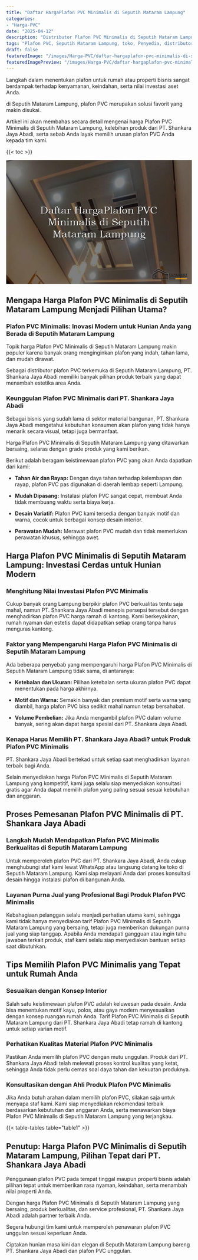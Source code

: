 ```yaml
---
title: "Daftar HargaPlafon PVC Minimalis di Seputih Mataram Lampung"
categories:
- "Harga-PVC"
date: "2025-04-12"
description: "Distributor Plafon PVC Minimalis di Seputih Mataram Lampung untuk rumah, office, serta ritel. Panel berkualitas, variasi motif, variasi warna modern, beserta layanan instalasi dikerjakan oleh tim profesional dan kepastian resmi!|Servis distribusi Plafon PVC Minimalis di Seputih Mataram Lampung untuk kebutuhan hunian, kantor, atau toko, beserta produk terbaik dan instalasi oleh teknisi berpengalaman dan garansi resmi.|Alternatif Plafon PVC Minimalis di Seputih Mataram Lampung yang andal bagi rumah, office, serta ritel, bersama produk terbaik dan instalasi dikerjakan oleh teknisi profesional serta kepastian resmi.|Penyediaan Plafon PVC Minimalis di Seputih Mataram Lampung untuk tempat tinggal, kantor, dan ritel, dengan panel unggulan dan penempatan dikerjakan oleh tenaga ahli berpengalaman, dilengkapi beserta kepastian resmi.}"
tags: "Plafon PVC, Seputih Mataram Lampung, toko, Penyedia, distributor"
draft: false
featuredImage: "/images/Harga-PVC/daftar-hargaplafon-pvc-minimalis-di-seputih-mataram-lampung.png"
featuredImagePreview: "/images/Harga-PVC/daftar-hargaplafon-pvc-minimalis-di-seputih-mataram-lampung.png"
---
```


Langkah dalam menentukan plafon untuk rumah atau properti bisnis sangat berdampak terhadap kenyamanan, keindahan, serta nilai investasi aset Anda.

di Seputih Mataram Lampung, plafon PVC merupakan solusi favorit yang makin disukai.

Artikel ini akan membahas secara detail mengenai harga Plafon PVC Minimalis di Seputih Mataram Lampung, kelebihan produk dari PT. Shankara Jaya Abadi, serta sebab Anda layak memilih urusan plafon PVC Anda kepada tim kami.

{{< toc >}}

![Daftar HargaPlafon PVC Minimalis di Seputih Mataram Lampung](/images/Harga-PVC/Daftar-HargaPlafon-PVC-Minimalis-di-Seputih-Mataram-Lampung.png)

## Mengapa Harga Plafon PVC Minimalis di Seputih Mataram Lampung Menjadi Pilihan Utama?

### Plafon PVC Minimalis: Inovasi Modern untuk Hunian Anda yang Berada di Seputih Mataram Lampung

Topik harga Plafon PVC Minimalis di Seputih Mataram Lampung makin populer karena banyak orang menginginkan plafon yang indah, tahan lama, dan mudah dirawat.

Sebagai distributor plafon PVC terkemuka di Seputih Mataram Lampung, PT. Shankara Jaya Abadi memiliki banyak pilihan produk terbaik yang dapat menambah estetika area Anda.

### Keunggulan Plafon PVC Minimalis dari PT. Shankara Jaya Abadi

Sebagai bisnis yang sudah lama di sektor material bangunan, PT. Shankara Jaya Abadi mengetahui kebutuhan konsumen akan plafon yang tidak hanya menarik secara visual, tetapi juga bermanfaat.

Harga Plafon PVC Minimalis di Seputih Mataram Lampung yang ditawarkan bersaing, selaras dengan grade produk yang kami berikan.

Berikut adalah beragam keistimewaan plafon PVC yang akan Anda dapatkan dari kami:

- **Tahan Air dan Rayap:** Dengan daya tahan terhadap kelembapan dan rayap, plafon PVC pas digunakan di daerah lembap seperti Lampung.

- **Mudah Dipasang:** Instalasi plafon PVC sangat cepat, membuat Anda tidak membuang waktu serta biaya kerja.

- **Desain Variatif:** Plafon PVC kami tersedia dengan banyak motif dan warna, cocok untuk berbagai konsep desain interior.

- **Perawatan Mudah:** Merawat plafon PVC mudah dan tidak memerlukan perawatan khusus, sehingga awet.

## Harga Plafon PVC Minimalis di Seputih Mataram Lampung: Investasi Cerdas untuk Hunian Modern

### Menghitung Nilai Investasi Plafon PVC Minimalis

Cukup banyak orang Lampung berpikir plafon PVC berkualitas tentu saja mahal, namun PT. Shankara Jaya Abadi menepis persepsi tersebut dengan menghadirkan plafon PVC harga ramah di kantong. Kami berkeyakinan, rumah nyaman dan estetis dapat didapatkan setiap orang tanpa harus menguras kantong.

### Faktor yang Mempengaruhi Harga Plafon PVC Minimalis di Seputih Mataram Lampung

Ada beberapa penyebab yang mempengaruhi harga Plafon PVC Minimalis di Seputih Mataram Lampung tidak sama, di antaranya:

- **Ketebalan dan Ukuran:** Pilihan ketebalan serta ukuran plafon PVC dapat menentukan pada harga akhirnya.

- **Motif dan Warna:** Semakin banyak dan premium motif serta warna yang diambil, harga plafon PVC bisa sedikit mahal namun tetap bersahabat.

- **Volume Pembelian:** Jika Anda mengambil plafon PVC dalam volume banyak, sering akan dapat harga spesial dari PT. Shankara Jaya Abadi.

### Kenapa Harus Memilih PT. Shankara Jaya Abadi? untuk Produk Plafon PVC Minimalis

PT. Shankara Jaya Abadi bertekad untuk setiap saat menghadirkan layanan terbaik bagi Anda.

Selain menyediakan harga Plafon PVC Minimalis di Seputih Mataram Lampung yang kompetitif, kami juga selalu siap menyediakan konsultasi gratis agar Anda dapat memilih plafon yang paling sesuai sesuai kebutuhan dan anggaran.

## Proses Pemesanan Plafon PVC Minimalis di PT. Shankara Jaya Abadi

### Langkah Mudah Mendapatkan Plafon PVC Minimalis Berkualitas di Seputih Mataram Lampung

Untuk memperoleh plafon PVC dari PT. Shankara Jaya Abadi, Anda cukup menghubungi staf kami lewat WhatsApp atau langsung datang ke toko di Seputih Mataram Lampung. Kami siap melayani Anda dari proses konsultasi desain hingga instalasi plafon di bangunan Anda.

### Layanan Purna Jual yang Profesional Bagi Produk Plafon PVC Minimalis

Kebahagiaan pelanggan selalu menjadi perhatian utama kami, sehingga kami tidak hanya menyediakan tarif Plafon PVC Minimalis di Seputih Mataram Lampung yang bersaing, tetapi juga memberikan dukungan purna jual yang siap tanggap. Apabila Anda mendapati gangguan atau ingin tahu jawaban terkait produk, staf kami selalu siap menyediakan bantuan setiap saat dibutuhkan.

## Tips Memilih Plafon PVC Minimalis yang Tepat untuk Rumah Anda

### Sesuaikan dengan Konsep Interior

Salah satu keistimewaan plafon PVC adalah keluwesan pada desain. Anda bisa menentukan motif kayu, polos, atau gaya modern menyesuaikan dengan konsep ruangan rumah Anda. Tarif Plafon PVC Minimalis di Seputih Mataram Lampung dari PT. Shankara Jaya Abadi tetap ramah di kantong untuk setiap varian motif.

### Perhatikan Kualitas Material Plafon PVC Minimalis

Pastikan Anda memilih plafon PVC dengan mutu unggulan. Produk dari PT. Shankara Jaya Abadi telah melewati proses kontrol kualitas yang ketat, sehingga Anda tidak perlu cemas soal daya tahan dan kekuatan produknya.

### Konsultasikan dengan Ahli Produk Plafon PVC Minimalis

Jika Anda butuh arahan dalam memilih plafon PVC, silakan saja untuk menyapa staf kami. Kami siap menyediakan rekomendasi terbaik berdasarkan kebutuhan dan anggaran Anda, serta menawarkan biaya Plafon PVC Minimalis di Seputih Mataram Lampung yang terjangkau.

{{< table-tables table="table1" >}}

## Penutup: Harga Plafon PVC Minimalis di Seputih Mataram Lampung, Pilihan Tepat dari PT. Shankara Jaya Abadi

Penggunaan plafon PVC pada tempat tinggal maupun properti bisnis adalah pilihan tepat untuk memberikan rasa nyaman, keindahan, serta menambah nilai properti Anda.

Dengan harga Plafon PVC Minimalis di Seputih Mataram Lampung yang bersaing, produk berkualitas, dan service profesional, PT. Shankara Jaya Abadi adalah partner terbaik Anda.

Segera hubungi tim kami untuk memperoleh penawaran plafon PVC unggulan sesuai keperluan Anda.

Ciptakan hunian masa kini dan elegan di Seputih Mataram Lampung bareng PT. Shankara Jaya Abadi dan plafon PVC unggulan.
